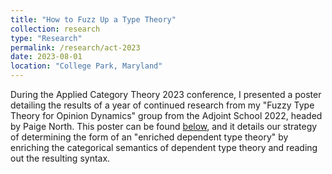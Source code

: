 ```yaml
---
title: "How to Fuzz Up a Type Theory"
collection: research
type: "Research"
permalink: /research/act-2023
date: 2023-08-01
location: "College Park, Maryland"
---
```


During the Applied Category Theory 2023 conference, I presented a poster detailing the results of a year of continued research from my "Fuzzy Type Theory for Opinion Dynamics" group from the Adjoint School 2022, headed by Paige North. This poster can be found [below](https://github.com/sjboc/sjboc.github.io/blob/0bff2b7d491ed4da256dbd5508d0a6cc0dc1ef80/files/how_to_fuzz_up_a_type_theory.pdf), and it details our strategy of determining the form of an "enriched dependent type theory" by enriching the categorical semantics of dependent type theory and reading out the resulting syntax.

<object data="{{ site.url }}{{ site.baseurl }}/files/how_to_fuzz_up_a_type_theory.pdf" width="1000" height="700" type="application/pdf"></object>
